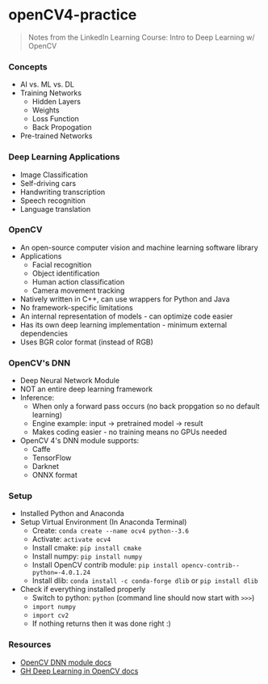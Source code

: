 # openCV4-practice
> Notes from the LinkedIn Learning Course: Intro to Deep Learning w/ OpenCV

### Concepts
* AI vs. ML vs. DL
* Training Networks
   * Hidden Layers
   * Weights
   * Loss Function
   * Back Propogation
* Pre-trained Networks

### Deep Learning Applications
* Image Classification
* Self-driving cars
* Handwriting transcription
* Speech recognition
* Language translation

### OpenCV
* An open-source computer vision and machine learning software library
* Applications
   * Facial recognition
   * Object identification
   * Human action classification
   * Camera movement tracking
* Natively written in C++, can use wrappers for Python and Java
* No framework-specific limitations
* An internal representation of models - can optimize code easier
* Has its own deep learning implementation - minimum external dependencies
* Uses BGR color format (instead of RGB)

### OpenCV's DNN
* Deep Neural Network Module
* NOT an entire deep learning framework
* Inference: 
   * When only a forward pass occurs (no back propgation so no default learning)
   * Engine example: input -> pretrained model -> result
   * Makes coding easier - no training means no GPUs needed
* OpenCV 4's DNN module supports:
   * Caffe
   * TensorFlow
   * Darknet
   * ONNX format 

### Setup

* Installed Python and Anaconda
* Setup Virtual Environment
   (In Anaconda Terminal)
   * Create: `conda create --name ocv4 python--3.6`
   * Activate: `activate ocv4`
   * Install cmake: `pip install cmake`
   * Install numpy: `pip install numpy`
   * Install OpenCV contrib module: `pip install opencv-contrib--python=-4.0.1.24`
   * Install dlib: `conda install -c conda-forge dlib` or `pip install dlib`
* Check if everything installed properly
  * Switch to python: `python` (command line should now start with `>>>`)
  * `import numpy`
  * `import cv2`
  * If nothing returns then it was done right :)

### Resources
* [OpenCV DNN module docs](https://docs.opencv.org/4.x/d2/d58/tutorial_table_of_content_dnn.html)
* [GH Deep Learning in OpenCV docs](https://github.com/opencv/opencv/wiki/Deep-Learning-in-OpenCV)
   
